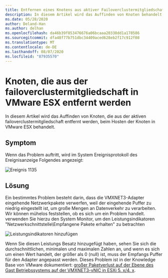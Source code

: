 ```yaml
---
title: Entfernen eines Knotens aus aktiver Failoverclustermitgliedschaft
description: In diesem Artikel wird das Auffinden von Knoten behandelt, die aus der Mitgliedschaft des aktiven Failoverclusters entfernt wurden
ms.date: 05/28/2020
author: Deland-Han
ms.author: delhan
ms.openlocfilehash: da46b39f853476676a06bcaaa20338dd1a178586
ms.sourcegitcommit: dfa48f77b751dbc34409aced628eb2f17c912f08
ms.translationtype: MT
ms.contentlocale: de-DE
ms.lasthandoff: 08/07/2020
ms.locfileid: "87935570"
---
```

# <a name="nodes-being-removed-from-failover-cluster-membership-on-vmware-esx"></a>Knoten, die aus der failoverclustermitgliedschaft in VMware ESX entfernt werden

In diesem Artikel wird das Auffinden von Knoten, die aus der aktiven failoverclustermitgliedschaft entfernt werden, beim Hosten der Knoten in VMware ESX behandelt.

## <a name="symptom"></a>Symptom

Wenn das Problem auftritt, wird im System Ereignisprotokoll des Ereignisanzeige Folgendes angezeigt:

![Ereignis 1135](media/nodes-failover-cluster-vmware/1135.png)

## <a name="resolution"></a>Lösung

Ein bestimmtes Problem besteht darin, dass die VMXNET3-Adapter eingehende Netzwerkpakete verwerfen, weil der eingehende Puffer zu niedrig eingestellt ist, um große Mengen an Datenverkehr zu verarbeiten. Wir können mühelos feststellen, ob es sich um ein Problem handelt. verwenden Sie hierzu den System Monitor, um den Leistungsindikatoren "Netzwerkschnittstelle\Empfangene Pakete erhalten" zu betrachten

![Leistungsindikatoren hinzufügen](media/nodes-failover-cluster-vmware/0527.png)

Wenn Sie diesen Leistungs Besatz hinzugefügt haben, sehen Sie sich die durchschnittlichen, minimalen und maximalen Zahlen an, und wenn es sich um einen Wert handelt, der größer als 0 (null) ist, muss der Empfangs Puffer für den Adapter angepasst werden. Dieses Problem ist in der Knowledge Base von VMware dokumentiert: [großer Paketverlust auf der Ebene des Gast Betriebssystems auf der VMXNET3-vNIC in ESXi 5. x/4. x](https://kb.vmware.com/s/article/2039495).
